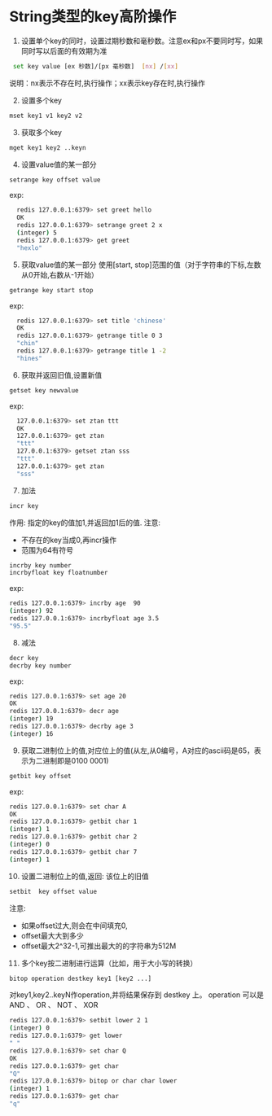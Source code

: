 # String类型的key高阶操作
1. 设置单个key的同时，设置过期秒数和毫秒数。注意ex和px不要同时写，如果同时写以后面的有效期为准
```bash
 set key value [ex 秒数]/[px 毫秒数]  [nx] /[xx]
```
  说明：nx表示不存在时,执行操作；xx表示key存在时,执行操作

2. 设置多个key
```bash
mset key1 v1 key2 v2
```
3. 获取多个key
```bash
mget key1 key2 ..keyn
```
4. 设置value值的某一部分
```bash
setrange key offset value
```
exp:
```bash
  redis 127.0.0.1:6379> set greet hello
  OK
  redis 127.0.0.1:6379> setrange greet 2 x
  (integer) 5
  redis 127.0.0.1:6379> get greet
  "hexlo"
```
5. 获取value值的某一部分 使用[start, stop]范围的值（对于字符串的下标,左数从0开始,右数从-1开始）
```bash
getrange key start stop
```
exp:
```bash
  redis 127.0.0.1:6379> set title 'chinese'
  OK
  redis 127.0.0.1:6379> getrange title 0 3
  "chin"
  redis 127.0.0.1:6379> getrange title 1 -2
  "hines"
```

6. 获取并返回旧值,设置新值
```bash
getset key newvalue
```
exp:
```bash
  127.0.0.1:6379> set ztan ttt
  OK
  127.0.0.1:6379> get ztan
  "ttt"
  127.0.0.1:6379> getset ztan sss
  "ttt"
  127.0.0.1:6379> get ztan
  "sss"
``` 

7. 加法
```bash
incr key
```
作用: 指定的key的值加1,并返回加1后的值.
注意:
- 不存在的key当成0,再incr操作
- 范围为64有符号 
```bash
incrby key number
incrbyfloat key floatnumber
```
exp:
```bash
redis 127.0.0.1:6379> incrby age  90
(integer) 92
redis 127.0.0.1:6379> incrbyfloat age 3.5
"95.5"
```
8. 减法
```bash
decr key
decrby key number
```
exp:
```bash
redis 127.0.0.1:6379> set age 20
OK
redis 127.0.0.1:6379> decr age
(integer) 19
redis 127.0.0.1:6379> decrby age 3
(integer) 16
```

9. 获取二进制位上的值,对应位上的值(从左,从0编号，A对应的ascii码是65，表示为二进制即是0100 0001)
```bash
getbit key offset
```
exp:
```bash
redis 127.0.0.1:6379> set char A
OK
redis 127.0.0.1:6379> getbit char 1
(integer) 1
redis 127.0.0.1:6379> getbit char 2
(integer) 0
redis 127.0.0.1:6379> getbit char 7
(integer) 1
```

10. 设置二进制位上的值,返回: 该位上的旧值
```bash
setbit  key offset value
```
注意: 
- 如果offset过大,则会在中间填充0,
- offset最大大到多少
- offset最大2^32-1,可推出最大的的字符串为512M

11. 多个key按二进制进行运算（比如，用于大小写的转换）
```bash
bitop operation destkey key1 [key2 ...]
```
对key1,key2..keyN作operation,并将结果保存到 destkey 上。
operation 可以是 AND 、 OR 、 NOT 、 XOR
```bash
redis 127.0.0.1:6379> setbit lower 2 1
(integer) 0
redis 127.0.0.1:6379> get lower
" "
redis 127.0.0.1:6379> set char Q
OK
redis 127.0.0.1:6379> get char
"Q"
redis 127.0.0.1:6379> bitop or char char lower
(integer) 1
redis 127.0.0.1:6379> get char
"q"
```
